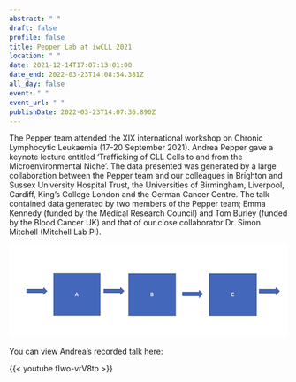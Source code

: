 ```yaml
---
abstract: " "
draft: false
profile: false
title: Pepper Lab at iwCLL 2021
location: " "
date: 2021-12-14T17:07:13+01:00
date_end: 2022-03-23T14:08:54.381Z
all_day: false
event: " "
event_url: " "
publishDate: 2022-03-23T14:07:36.890Z
---
```

The Pepper team attended the XIX international workshop on Chronic Lymphocytic Leukaemia (17-20 September 2021). Andrea Pepper gave a keynote lecture entitled ‘Trafficking of CLL Cells to and from the Microenvironmental Niche’. The data presented was generated by a large collaboration between the Pepper team and our colleagues in Brighton and Sussex University Hospital Trust, the Universities of Birmingham, Liverpool, Cardiff, King’s College London and the German Cancer Centre. The talk contained data generated by two members of the Pepper team; Emma Kennedy (funded by the Medical Research Council) and Tom Burley (funded by the Blood Cancer UK) and that of our close collaborator Dr. Simon Mitchell (Mitchell Lab PI).  

![](toymodeldiagram.png)

You can view Andrea’s recorded talk here:

{{< youtube fIwo-vrV8to >}}
